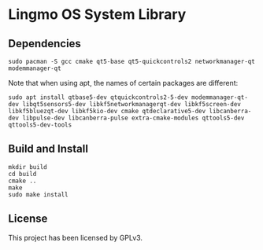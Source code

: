# Lingmo OS System Library

## Dependencies

```shell
sudo pacman -S gcc cmake qt5-base qt5-quickcontrols2 networkmanager-qt modemmanager-qt
```

Note that when using apt, the names of certain packages are different:
```shell
sudo apt install qtbase5-dev qtquickcontrols2-5-dev modemmanager-qt-dev libqt5sensors5-dev libkf5networkmanagerqt-dev libkf5screen-dev libkf5bluezqt-dev libkf5kio-dev cmake qtdeclarative5-dev libcanberra-dev libpulse-dev libcanberra-pulse extra-cmake-modules qttools5-dev qttools5-dev-tools
```

## Build and Install

```
mkdir build
cd build
cmake ..
make
sudo make install
```

## License

This project has been licensed by GPLv3.
